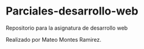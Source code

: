 # Parciales-desarrollo-web
Repositorio para la asignatura de desarrollo web

Realizado por Mateo Montes Ramirez.
